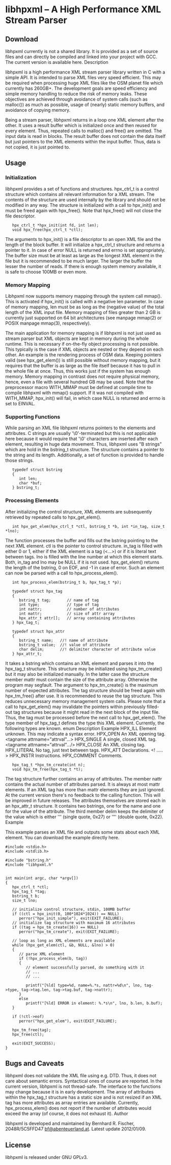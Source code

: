 libhpxml – A High Performance XML Stream Parser
===============================================

Download
--------

libhpxml currently is not a shared library. It is provided as a set of source files and can directly be compiled and linked into your project with GCC. The current version is available here.
Description

libhpxml is a high performance XML stream parser library written in C with a simple API. It is intended to parse XML files very speed efficient. This may be required when processing huge XML files like the OSM planet file which currently has 260GB+.
The development goals are speed efficiency and simple memory handling to reduce the risk of memory leaks. These objectives are achieved through avoidance of system calls (such as malloc()) as much as possible, usage of (nearly) static memory buffers, and avoidance of copying memory.

Being a stream parser, libhpxml returns in a loop one XML element after the other. It uses a result buffer which is initialized once and then reused for every element. Thus, repeated calls to malloc() and free() are omitted. The input data is read in blocks. The result buffer does not contain the data itself but just pointers to the XML elements within the input buffer. Thus, data is not copied, it is just pointed to.

Usage
-----

### Initialization

libhpxml provides a set of functions and structures. hpx_ctrl_t is a control structure which contains all relevant information for a XML stream. The contents of the structure are used internally by the library and should not be modified in any way. The structure is initialized with a call to hpx_init() and must be freed again with hpx_free(). Note that hpx_free() will not close the file descriptor.

```
   hpx_ctrl_t *hpx_init(int fd, int len);
   void hpx_free(hpx_ctrl_t *ctl);
```

The arguments to hpx_init() is a file descriptor to an open XML file and the length of the block buffer. It will initialize a hpx_ctrl_t structure and returns a pointer to it. In case of error NULL is returned and errno is set appropriately. The buffer size must be at least as large as the longest XML element in the file but it is recommended to be much larger. The larger the buffer the lesser the number of reads. If there is enough system memory available, it is safe to choose 100MB or even more.

### Memory Mapping

Libhpxml now supports memory mapping through the system call mmap(). This is activated if hpx_init() is called with a negative len parameter. In case of memory mapping, len must be as long as the (negative value) of the total length of the XML input file. Memory mapping of files greater than 2 GB is currently just supported on 64 bit architectures (see manpage mmap(2) or POSIX manpage mmap(3), respectively).

The main application for memory mapping is if libhpxml is not just used as stream parser but XML objects are kept in memory during the whole runtime. This is necessary if on-the-fly object processing is not possible. This typically is the case if XML objects are nested or they depend on each other. An example is the rendering process of OSM data.
Keeping pointers valid (see hpx_get_elem()) is still possible without memory mapping, but it requires that the buffer is as large as the file itself because it has to pull in the whole file at once. Thus, this works just if the system has enough memory. Memory mapping in contrast does not require physical memory, hence, even a file with several hundred GB may be used.
Note that the preprocessor macro WITH_MMAP must be defined at compile time to compile libhpxml with mmap() support. If it was not compiled with WITH_MMAP, hpx_init() will fail, in which case NULL is returned and errno is set to EINVAL.

### Supporting Functions

While parsing an XML file libhpxml returns pointers to the elements and attributes. C strings are usually '\0'-terminated but this is not applicable here because it would require that '\0' characters are inserted after each element, resulting in huge data movement. Thus, libhpxml uses "B strings" which are hold in the bstring_t structure. The structure contains a pointer to the string and its length. Additionally, a set of function is provided to handle those strings.

```
   typedef struct bstring
   {
      int len;
      char *buf;
   } bstring_t;
```

### Processing Elements

After initializing the control structure, XML elements are subsequently retrieved by repeated calls to hpx_get_elem().

```
   int hpx_get_elem(hpx_ctrl_t *ctl, bstring_t *b, int *in_tag, size_t *lno);
```

The function processes the buffer and fills out the bstring pointing to the next XML element. ctl is the pointer to control structure. in_tag is filled with either 0 or 1, either if the XML element is a tag (<...>) or if it is literal text between tags. lno is filled with the line number at which this element starts. Both, in_tag and lno may be NULL if it is not used. hpx_get_elem() returns the length of the bstring, 0 on EOF, and -1 in case of error. Such an element can now be parsed with a call to hpx_process_elem().

```
   int hpx_process_elem(bstring_t b, hpx_tag_t *p);

   typedef struct hpx_tag
   {
      bstring_t tag;       // name of tag
      int type;            // type of tag
      int nattr;           // number of attributes
      int mattr;           // size of attr array
      hpx_attr_t attr[];   // array containing attributes
   } hpx_tag_t;

   typedef struct hpx_attr
   {
      bstring_t name;   //! name of attribute
      bstring_t value;  //! value of attribute
      char delim;       //! delimiter character of attribute value
   } hpx_attr_t;
```

It takes a bstring which contains an XML element and parses it into the hpx_tag_t structure. This structure may be initialized using hpx_tm_create() but it may also be initialized manually. In the latter case the structure member mattr must contain the size of the attribute array. Otherwise the program may segfault. The argument to hpx_tm_create() is the maximum number of expected attributes. The tag structure should be freed again with hpx_tm_free() after use. It is recommended to reuse the tag structure. This reduces unnecessary memory management system calls.
Please note that a call to hpx_get_elem() may invalidate the pointers within previously filled-out tag structures because it might read in the next block of the input file. Thus, the tag must be processed before the next call to hpx_get_elem().
The type member of hpx_tag_t defines the type this XML element. Currently, the following types are known.
enum	Description	Example
HPX_ILL	Element unknown. This may indicate a syntax error.
HPX_OPEN	An XML opening tag.	<tagname attrname="attrval"...>
HPX_SINGLE	A single, closed XML tag.	<tagname attrname="attrval".../>
HPX_CLOSE	An XML closing tag.	</tagname>
HPX_LITERAL	No tag, just text between tags.	
HPX_ATT	Declarations.	<! ..... >
HPX_INSTR	Instructions.	<? .... ?>
HPX_COMMENT	Comments.	<!-- .... -->

```
   hpx_tag_t *hpx_tm_create(int n);
   void hpx_tm_free(hpx_tag_t *t);
```

The tag structure further contains an array of attributes. The member nattr contains the actual number of attributes parsed. It is always at most mattr elements. If an XML tag has more than mattr elements they are just ignored. At the current version there's no feedback to the calling function. This will be improved in future releases. The attributes themselves are stored each in an hpx_attr_t structure. It contains two bstrings, one for the name and one for the value of the attribute. The third member delim keeps the delimiter of the value which is either '\'' (single quote, 0x27) or '"' (double quote, 0x22).
Example

This example parses an XML file and outputs some stats about each XML element. You can download the example directly here.

```
#include <stdio.h>
#include <stdlib.h>
 
#include "bstring.h"
#include "libhpxml.h"
 
 
int main(int argc, char *argv[])
{
   hpx_ctrl_t *ctl;
   hpx_tag_t *tag;
   bstring_t b;
   size_t lno;
 
   // initialize control structure, stdin, 100MB buffer
   if ((ctl = hpx_init(0, 100*1024*1024)) == NULL)
      perror("hpx_init_simple"), exit(EXIT_FAILURE);
   // initialize tag structure with maximum 16 attributes
   if ((tag = hpx_tm_create(16)) == NULL)
      perror("hpx_tm_create"), exit(EXIT_FAILURE);
 
   // loop as long as XML elements are available
   while (hpx_get_elem(ctl, &b, NULL, &lno) > 0)
   {
      // parse XML element
      if (!hpx_process_elem(b, tag))
      {
         // element successfully parsed, do something with it
         // ...
         // ...
 
         printf("[%ld] type=%d, name=%.*s, nattr=%d\n", lno, tag->type, tag->tag.len, tag->tag.buf, tag->nattr);
      }
      else
         printf("[%ld] ERROR in element: %.*s\n", lno, b.len, b.buf);
   }
 
   if (!ctl->eof)
      perror("hpx_get_elem"), exit(EXIT_FAILURE);
 
   hpx_tm_free(tag);
   hpx_free(ctl);
 
   exit(EXIT_SUCCESS);
}
```
 

Bugs and Caveats
----------------

libhpxml does not validate the XML file using e.g. DTD. Thus, it does not care about semantic errors. Syntactical ones of course are reported. In the current version, libhpxml is not thread-safe. The interface to the functions may change because it is in early development. The array of attributes within the hpx_tag_t structure has a static size and is not resized if an XML tag has more attributes as array entries are available. Currently, hpx_process_elem() does not report if the number of attributes would exceed the array (of course, it does not exhaust it).
Author

libhpxml is developed and maintained by Bernhard R. Fischer, 2048R/5C5FFD47 <bf@abenteuerland.at>.
Latest update 2012/01/09.

License
-------

libhpxml is released under GNU GPLv3.
